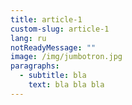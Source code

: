 ```yaml
---
title: article-1
custom-slug: article-1
lang: ru
notReadyMessage: ""
image: /img/jumbotron.jpg
paragraphs:
  - subtitle: bla
    text: bla bla bla
---
```

